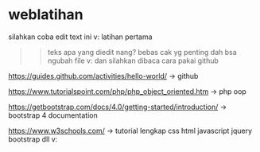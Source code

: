 # weblatihan
silahkan coba edit text ini v: latihan pertama
>> teks apa yang diedit nang?
>> bebas cak yg penting dah bsa ngubah file v:
dan silahkan dibaca cara pakai github

https://guides.github.com/activities/hello-world/ -> github


https://www.tutorialspoint.com/php/php_object_oriented.htm -> php oop

https://getbootstrap.com/docs/4.0/getting-started/introduction/ -> bootstrap 4 documentation 


https://www.w3schools.com/ -> tutorial lengkap css html javascript jquery bootstrap dll v: 
